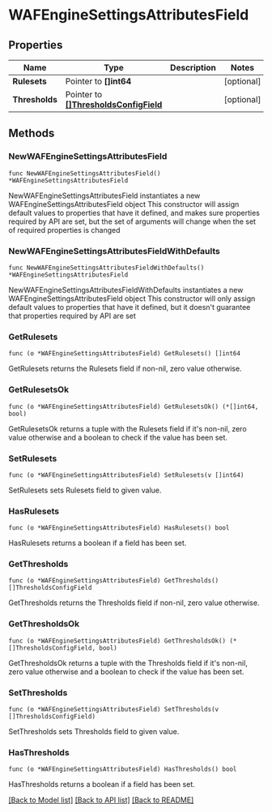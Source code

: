 # WAFEngineSettingsAttributesField

## Properties

Name | Type | Description | Notes
------------ | ------------- | ------------- | -------------
**Rulesets** | Pointer to **[]int64** |  | [optional] 
**Thresholds** | Pointer to [**[]ThresholdsConfigField**](ThresholdsConfigField.md) |  | [optional] 

## Methods

### NewWAFEngineSettingsAttributesField

`func NewWAFEngineSettingsAttributesField() *WAFEngineSettingsAttributesField`

NewWAFEngineSettingsAttributesField instantiates a new WAFEngineSettingsAttributesField object
This constructor will assign default values to properties that have it defined,
and makes sure properties required by API are set, but the set of arguments
will change when the set of required properties is changed

### NewWAFEngineSettingsAttributesFieldWithDefaults

`func NewWAFEngineSettingsAttributesFieldWithDefaults() *WAFEngineSettingsAttributesField`

NewWAFEngineSettingsAttributesFieldWithDefaults instantiates a new WAFEngineSettingsAttributesField object
This constructor will only assign default values to properties that have it defined,
but it doesn't guarantee that properties required by API are set

### GetRulesets

`func (o *WAFEngineSettingsAttributesField) GetRulesets() []int64`

GetRulesets returns the Rulesets field if non-nil, zero value otherwise.

### GetRulesetsOk

`func (o *WAFEngineSettingsAttributesField) GetRulesetsOk() (*[]int64, bool)`

GetRulesetsOk returns a tuple with the Rulesets field if it's non-nil, zero value otherwise
and a boolean to check if the value has been set.

### SetRulesets

`func (o *WAFEngineSettingsAttributesField) SetRulesets(v []int64)`

SetRulesets sets Rulesets field to given value.

### HasRulesets

`func (o *WAFEngineSettingsAttributesField) HasRulesets() bool`

HasRulesets returns a boolean if a field has been set.

### GetThresholds

`func (o *WAFEngineSettingsAttributesField) GetThresholds() []ThresholdsConfigField`

GetThresholds returns the Thresholds field if non-nil, zero value otherwise.

### GetThresholdsOk

`func (o *WAFEngineSettingsAttributesField) GetThresholdsOk() (*[]ThresholdsConfigField, bool)`

GetThresholdsOk returns a tuple with the Thresholds field if it's non-nil, zero value otherwise
and a boolean to check if the value has been set.

### SetThresholds

`func (o *WAFEngineSettingsAttributesField) SetThresholds(v []ThresholdsConfigField)`

SetThresholds sets Thresholds field to given value.

### HasThresholds

`func (o *WAFEngineSettingsAttributesField) HasThresholds() bool`

HasThresholds returns a boolean if a field has been set.


[[Back to Model list]](../README.md#documentation-for-models) [[Back to API list]](../README.md#documentation-for-api-endpoints) [[Back to README]](../README.md)


